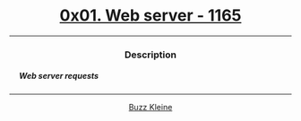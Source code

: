 # [<center>0x01. Web server - 1165</center>](https://intranet.hbtn.io/projects/1165#quiz-completed)
 ---
 ### <center>Description</center> 
 ##### &emsp; Web server requests
 ---
 [<center>Buzz Kleine</center>](github.com/conkobar)
